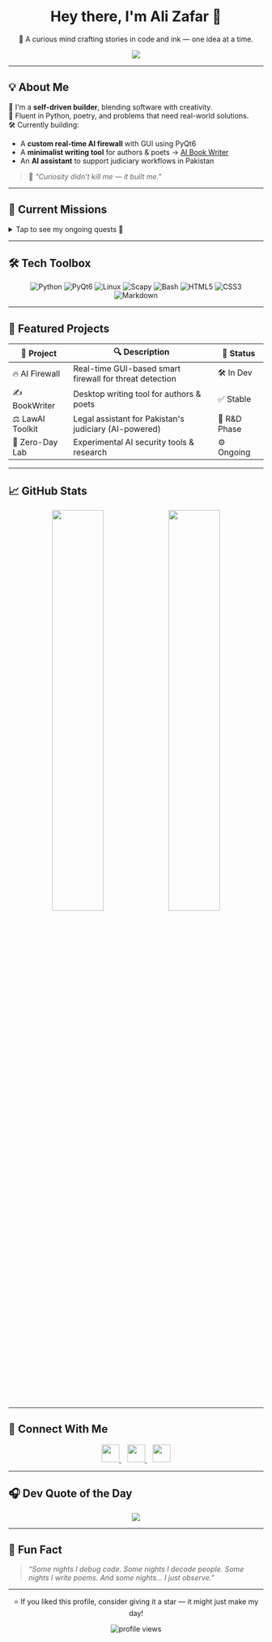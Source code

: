 <h1 align="center">Hey there, I'm Ali Zafar 👋</h1>
<p align="center">
  🚀 A curious mind crafting stories in code and ink — one idea at a time.
</p>

<p align="center">
  <img src="https://readme-typing-svg.herokuapp.com/?lines=System+Builder+⚙️;Poetry+Lover+📖;AI+Tinkerer+🧠;PyQt6+Dev+💻;Always+Learning+🚀&center=true&width=500&height=45">
</p>

---

## 💡 About Me

🎯 I'm a **self-driven builder**, blending software with creativity.  
💬 Fluent in Python, poetry, and problems that need real-world solutions.  
🛠️ Currently building:
- A **custom real-time AI firewall** with GUI using PyQt6  
- A **minimalist writing tool** for authors & poets → [AI Book Writer](https://github.com/AliZafar780/ai-book-writer)  
- An **AI assistant** to support judiciary workflows in Pakistan

> 💭 _"Curiosity didn’t kill me — it built me."_

---

## 🚀 Current Missions

<details>
<summary>Tap to see my ongoing quests 🌱</summary>
<br>

- ⏳ Write code that lasts longer than trends  
- ✍️ Journal and write daily (digital & ink)  
- 🧠 Learn more about ethical hacking and AI safety  
- 💡 Launch tools that matter, not just impress  
- 🌙 Keep nights for silence, poetry, and purpose  

</details>

---

## 🛠️ Tech Toolbox

<div align="center">

![Python](https://img.shields.io/badge/-Python-05122A?style=for-the-badge&logo=python)
![PyQt6](https://img.shields.io/badge/-PyQt6-41CD52?style=for-the-badge&logo=qt&logoColor=white)
![Linux](https://img.shields.io/badge/-Linux-FCC624?style=for-the-badge&logo=linux&logoColor=black)
![Scapy](https://img.shields.io/badge/-Scapy-3776AB?style=for-the-badge&logo=python)
![Bash](https://img.shields.io/badge/-Bash-1f1f1f?style=for-the-badge&logo=gnubash)
![HTML5](https://img.shields.io/badge/-HTML5-E34F26?style=for-the-badge&logo=html5)
![CSS3](https://img.shields.io/badge/-CSS3-1572B6?style=for-the-badge&logo=css3)
![Markdown](https://img.shields.io/badge/-Markdown-000000?style=for-the-badge&logo=markdown&logoColor=white)

</div>

---

## 🌟 Featured Projects

| 💼 Project        | 🔍 Description                                           | 📌 Status     |
|------------------|----------------------------------------------------------|---------------|
| 🔥 AI Firewall    | Real-time GUI-based smart firewall for threat detection  | 🛠️ In Dev      |
| ✍️ BookWriter     | Desktop writing tool for authors & poets                 | ✅ Stable      |
| ⚖️ LawAI Toolkit  | Legal assistant for Pakistan's judiciary (AI-powered)    | 🧪 R&D Phase   |
| 🧠 Zero-Day Lab   | Experimental AI security tools & research                | ⚙️ Ongoing     |

---

## 📈 GitHub Stats

<p align="center">
  <img src="https://github-readme-stats.vercel.app/api?username=AliZafar780&show_icons=true&theme=radical" width="45%"/>
  <img src="https://github-readme-stats.vercel.app/api/top-langs/?username=AliZafar780&layout=compact&theme=radical" width="45%"/>
</p>

---

## 🔗 Connect With Me

<p align="center">
  <a href="https://www.instagram.com/alizafar_69/" target="_blank">
    <img src="https://cdn.jsdelivr.net/npm/simple-icons@v5/icons/instagram.svg" width="35" height="35" />
  </a>&nbsp;&nbsp;
  <a href="https://www.linkedin.com/in/ali-zafar-557989201" target="_blank">
    <img src="https://cdn.jsdelivr.net/npm/simple-icons@v5/icons/linkedin.svg" width="35" height="35" />
  </a>&nbsp;&nbsp;
  <!-- Twitter link placeholder -->
  <a href="#" target="_blank">
    <img src="https://cdn.jsdelivr.net/npm/simple-icons@v5/icons/twitter.svg" width="35" height="35" />
  </a>
</p>

---

## 🎧 Dev Quote of the Day

<p align="center">
  <img src="https://quotes-github-readme.vercel.app/api?type=horizontal&theme=tokyonight" />
</p>

---

## 🧠 Fun Fact

> _“Some nights I debug code. Some nights I decode people. Some nights I write poems. And some nights... I just observe.”_

---

<p align="center">
  ⭐️ If you liked this profile, consider giving it a star — it might just make my day!
</p>

<p align="center">
  <img src="https://komarev.com/ghpvc/?username=AliZafar780&color=blue" alt="profile views" />
</p>

